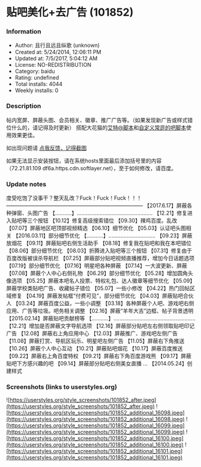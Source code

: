 # 贴吧美化+去广告 (101852)

### Information
- Author: 且行且远且纵歌 (unknown)
- Created at: 5/24/2014, 12:06:11 PM
- Updated at: 7/5/2017, 5:04:12 AM
- License: NO-REDISTRIBUTION
- Category: baidu
- Rating: undefined
- Total installs: 4044
- Weekly installs: 0


### Description
帖内宽屏、屏蔽头图、会员相关、徽章、推广广告等。（如果发现新广告或样式错位什么的，请记得及时更新）
搭配大花猫的<a href="https://greasyfork.org/scripts/153-tieba-at-ta">艾特@脚本</a>和<a href="https://greasyfork.org/scripts/151-tiebagogo">自定义常逛的吧脚本</a>使用效果更佳。

如出现问题请 <a href="http://tieba.baidu.com/p/3113345512">点我反馈，记得截图</a>


如果无法显示安装按钮，请在系统hosts里面最后添加括号里的内容（72.21.81.109 df6a.https.cdn.softlayer.net），至于如何修改，请百度。

### Update notes
度受吃饱了没事干？整天乱改？Fuck！Fuck！Fuck！！！
——————————————————————————
【2017.6.17】屏蔽各种弹窗、头图广告
【...........】..................................................
【12.21】修复进入贴吧等三个按钮
【10.12】修复高级搜索错位
【09.30】辣鸡百度。乱改
【07.07】屏蔽地区吧顶部视频精选
【06.10】细节优化
【05.03】认证吧头图相关
【2016.03.11】部分细节优化
【...........】...............................
【09.23】屏蔽放烟花
【09.11】屏蔽贴吧右侧生活助手
【08.18】修复我在贴吧和我在本吧错位
【08.06】部分细节优化
【08.03】折腾进入贴吧等三个按钮
【07.31】修复由于百度改版被误杀导航栏
【07.25】屏蔽部分贴吧视频直播推荐，增加今日话题选项
【07.19】部分细节优化
【07.16】明星吧各种屏蔽
【07.14】一大波更新、屏蔽
【07.08】屏蔽个人中心右侧礼物
【06.29】部分细节优化
【05.28】增加圆角头像选项
【05.25】屏蔽本吧名人投票、特权礼包、达人徽章等细节优化
【05.09】屏蔽学校类贴吧广告、收藏帖子错位
【05.07】一些小修改
【04.22】热门回帖区域修复
【04.19】屏蔽发帖框“付费可见”，部分细节优化
【04.03】屏蔽贴吧合伙人
【03.24】屏蔽百度公益，一些小调整
【03.18】各种屏蔽个人吧、游戏吧右侧应用、广告等垃圾。吧务相关调整
【02.16】屏蔽“羊年大吉”边框、帖子背景透明
【2015.02.14】屏蔽贴吧贡献榜等
【...........】......................................................
【12.21】增加是否屏蔽文字导航选项
【12.16】屏蔽部分贴吧左右侧领取贴吧印记广告
【12.08】屏蔽右上角应用中心
【12.03】屏蔽推广、游戏吧左侧广告
【11.08】屏蔽打赏、导航区玩乐、明星吧左侧广告
【11.05】屏蔽右下角推送
【10.26】屏蔽个人中心互动
【10.21】屏蔽贴吧烟花
【10.17】屏蔽百度推送
【09.22】屏蔽右上角百度特权
【09.21】屏蔽右下角百度游戏熊
【09.17】屏蔽贴吧下方感兴趣的吧
【09.14】屏蔽部分贴吧右侧美女直播
...
【2014.05.24】创建样式

### Screenshots (links to userstyles.org)
![https://userstyles.org/style_screenshots/101852_after.jpeg](https://userstyles.org/style_screenshots/101852_after.jpeg)
![https://userstyles.org/style_screenshots/101852_additional_16098.jpeg](https://userstyles.org/style_screenshots/101852_additional_16098.jpeg)
![https://userstyles.org/style_screenshots/101852_additional_16099.jpeg](https://userstyles.org/style_screenshots/101852_additional_16099.jpeg)
![https://userstyles.org/style_screenshots/101852_additional_16100.jpeg](https://userstyles.org/style_screenshots/101852_additional_16100.jpeg)
![https://userstyles.org/style_screenshots/101852_additional_16101.jpeg](https://userstyles.org/style_screenshots/101852_additional_16101.jpeg)

